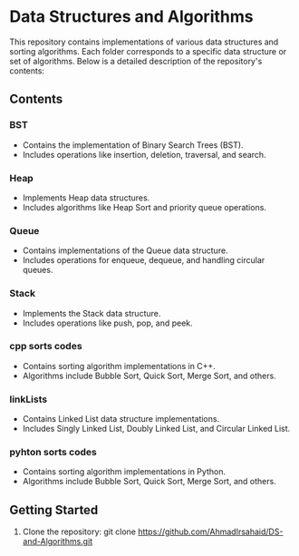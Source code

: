 # Data Structures and Algorithms

This repository contains implementations of various data structures and sorting algorithms. Each folder corresponds to a specific data structure or set of algorithms. Below is a detailed description of the repository's contents:

## Contents

### **BST**
- Contains the implementation of Binary Search Trees (BST).
- Includes operations like insertion, deletion, traversal, and search.

### **Heap**
- Implements Heap data structures.
- Includes algorithms like Heap Sort and priority queue operations.

### **Queue**
- Contains implementations of the Queue data structure.
- Includes operations for enqueue, dequeue, and handling circular queues.

### **Stack**
- Implements the Stack data structure.
- Includes operations like push, pop, and peek.

### **cpp sorts codes**
- Contains sorting algorithm implementations in C++.
- Algorithms include Bubble Sort, Quick Sort, Merge Sort, and others.

### **linkLists**
- Contains Linked List data structure implementations.
- Includes Singly Linked List, Doubly Linked List, and Circular Linked List.

### **pyhton sorts codes**
- Contains sorting algorithm implementations in Python.
- Algorithms include Bubble Sort, Quick Sort, Merge Sort, and others.

## Getting Started

1. Clone the repository:
   git clone https://github.com/AhmadIrsahaid/DS-and-Algorithms.git
